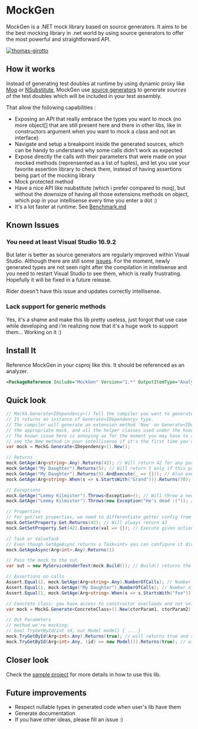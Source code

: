 # MockGen
MockGen is a .NET mock library based on source generators. It aims to be the best mocking library in .net world by using source generators to offer the most powerful and straightforward API.

[![thomas-girotto](https://circleci.com/gh/thomas-girotto/MockGen.svg?style=svg)](https://app.circleci.com/pipelines/github/thomas-girotto/MockGen)


## How it works

Instead of generating test doubles at runtime by using dynamic proxy like [Moq](https://github.com/moq/moq4) or [NSubstitute](https://nsubstitute.github.io), MockGen use [source generators](https://devblogs.microsoft.com/dotnet/introducing-c-source-generators/) to generate *sources* of the test doubles which will be included in your test assembly.

That allow the following capabilities :
 - Exposing an API that really embrace the types you want to mock (no more object[] that are still present here and there in other libs, like in constructors argument when you want to mock a class and not an interface)
 - Navigate and setup a breakpoint inside the generated sources, which can be handy to understand why some calls didn't work as expected
 - Expose directly the calls with their parameters that were made on your mocked methods (reprensented as a list of tuples), and let you use your favorite assertion library to check them, instead of having assertions being part of the mocking library
 - Mock protected method
 - Have a nice API like nsubstitute (which i prefer compared to moq), but without the downsize of having all those extensions methods on object, which pop in your intellisense every time you enter a dot :)
 - It's a lot faster at runtime: See [Benchmark.md](Benchmark.md)

## Known Issues

### You need at least Visual Studio 16.9.2 
But later is better as source generators are regularly improved within Visual Studio. Although there are still some [issues](https://github.com/dotnet/roslyn/issues/50451). For the moment, newly generated types are not seen right after the compilation in intellisense and you need to restart Visual Studio to see them, which is really frustrating. Hopefully it will be fixed in a future release.

Rider doesn't have this issue and updates correctly intellisense.

### Lack support for generic methods
Yes, it's a shame and make this lib pretty useless, just forgot that use case while developing and i'm realizing now that it's a huge work to support them... Working on it :)

## Install It

Reference MockGen in your csproj like this. It should be referenced as an analyzer.
```xml
<PackageReference Include="MockGen" Version="1.*" OutputItemType="Analyzer" ReferenceOutputAssembly="false" />
```

## Quick look

```csharp
// MockG.Generate<IDependency>() Tell the compiler you want to generate a mock for IDependency.
// It returns an instance of Generate<IDependency> type.
// The compiler will generate an extension method 'New' on Generate<IDepedency> type that will give you 
// the appropriate mock, and all the helper classes used under the hood.
// The known issue here is annoying as for the moment you may have to restart Visual Studio to be able to
// see the New method in your intellisense if it's the first time you're generating a mock for IDependency
var mock = MockG.Generate<IDependency>().New();

// Returns
mock.GetAge(Arg<string>.Any).Returns(42); // Will return 42 for any parameter
mock.GetAge("My Daughter").Returns(5); // Will return 5 only if this parameter is given
mock.GetAge("My Daughter").Returns(5).AndExecute(_ => {})); // Also execute the given action when called
mock.GetAge(Arg<string>.When(s => s.StartsWith("Grand"))).Returns(70); // Will return 70 only for parameters starting with "Grand"

// Exceptions
mock.GetAge("Lemmy Kilmister").Throws<Exception>(); // Will throw a new instance of Exception
mock.GetAge("Lemmy Kilmister").Throws(new Exception("He's dead :(")); // Will throw this specifc exception

// Properties 
// For get/set properties, we need to differentiate getter config from setter config.
mock.GetSetProperty.Get.Returns(42); // Will always return 42
mock.GetSetProperty.Set(42).Execute(val => {}); // Execute given action when setting property to 42

// Task or ValueTask
// Even though GetAgeAsync returns a Task<int> you can configure it directly with an int. Same with ValueTask
mock.GetAgeAsync(Arg<int>.Any).Returns(1)

// Pass the mock to the sut
var sut = new MyServiceUnderTest(mock.Build()); // Build() returns the original type setup with mock behavior

// Assertions on calls 
Assert.Equal(2, mock.GetAge(Arg<string>.Any).NumberOfCalls); // Number of calls to GetAge for any parameter
Assert.Equal(1, mock.GetAge("My Daughter").NumberOfCalls); // Number of calls to GetAge with "My Daughter" parameter
Assert.Equal(1, mock.GetAge(Arg<string>.When(s => s.StartsWith("foo")).NumberOfCalls)); // Number of calls matching predicate

// Concrete class: you have access to constructor overloads and not only a params object[]
var mock = MockG.Generate<ConcreteClass>().New(ctorParam1, ctorParam2);

// Out Parameters
// method we're mocking: 
// bool TryGetById(int id, out Model model) { ... }
mock.TryGetById(Arg<int>.Any).Returns(true); // will returns true and set the out parameter with default value
mock.TryGetById(Arg<int>.Any, (id) => new Model()).Returns(true); // will return true and set the out parameter with new Model()

```

## Closer look


Check the [sample project](https://github.com/thomas-girotto/MockGen/tree/master/sample/MockGen.Sample.Tests) for more details in how to use this lib. 


## Future improvements

- Respect nullable types in generated code when user's lib have them
- Generate documentation
- If you have other ideas, please fill an issue :)
